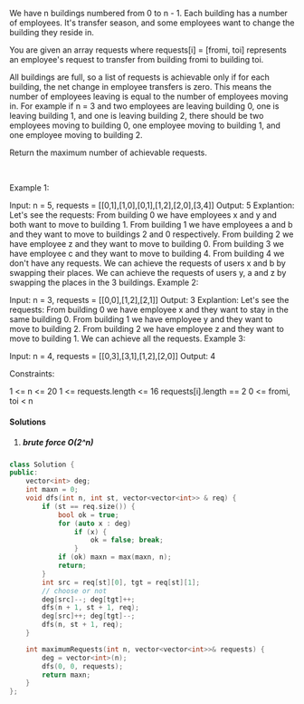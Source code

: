 We have n buildings numbered from 0 to n - 1. Each building has a number of employees. It's transfer season, and some employees want to change the building they reside in.

You are given an array requests where requests[i] = [fromi, toi] represents an employee's request to transfer from building fromi to building toi.

All buildings are full, so a list of requests is achievable only if for each building, the net change in employee transfers is zero. This means the number of employees leaving is equal to the number of employees moving in. For example if n = 3 and two employees are leaving building 0, one is leaving building 1, and one is leaving building 2, there should be two employees moving to building 0, one employee moving to building 1, and one employee moving to building 2.

Return the maximum number of achievable requests.

 

Example 1:


Input: n = 5, requests = [[0,1],[1,0],[0,1],[1,2],[2,0],[3,4]]
Output: 5
Explantion: Let's see the requests:
From building 0 we have employees x and y and both want to move to building 1.
From building 1 we have employees a and b and they want to move to buildings 2 and 0 respectively.
From building 2 we have employee z and they want to move to building 0.
From building 3 we have employee c and they want to move to building 4.
From building 4 we don't have any requests.
We can achieve the requests of users x and b by swapping their places.
We can achieve the requests of users y, a and z by swapping the places in the 3 buildings.
Example 2:


Input: n = 3, requests = [[0,0],[1,2],[2,1]]
Output: 3
Explantion: Let's see the requests:
From building 0 we have employee x and they want to stay in the same building 0.
From building 1 we have employee y and they want to move to building 2.
From building 2 we have employee z and they want to move to building 1.
We can achieve all the requests. 
Example 3:

Input: n = 4, requests = [[0,3],[3,1],[1,2],[2,0]]
Output: 4
 

Constraints:

1 <= n <= 20
1 <= requests.length <= 16
requests[i].length == 2
0 <= fromi, toi < n


#### Solutions

1. ##### brute force O(2^n)

```cpp
class Solution {
public:
    vector<int> deg;
    int maxn = 0;
    void dfs(int n, int st, vector<vector<int>> & req) {
        if (st == req.size()) {
            bool ok = true;
            for (auto x : deg)
                if (x) {
                    ok = false; break;
                }
            if (ok) maxn = max(maxn, n);
            return;
        }
        int src = req[st][0], tgt = req[st][1];
        // choose or not
        deg[src]--; deg[tgt]++;
        dfs(n + 1, st + 1, req);
        deg[src]++; deg[tgt]--;
        dfs(n, st + 1, req);
    }

    int maximumRequests(int n, vector<vector<int>>& requests) {
        deg = vector<int>(n);
        dfs(0, 0, requests);
        return maxn;
    }
};
```